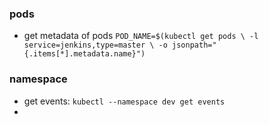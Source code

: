 ### pods
- get metadata of pods `POD_NAME=$(kubectl get pods \
    -l service=jenkins,type=master \
    -o jsonpath="{.items[*].metadata.name}")`

### namespace
- get events: `kubectl --namespace dev get events`
- 